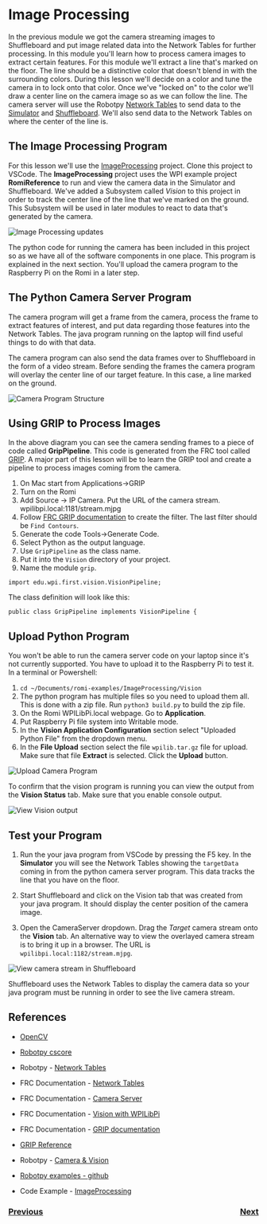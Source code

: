 # <a name="code"></a>Image Processing
In the previous module we got the camera streaming images to Shuffleboard and put image related data into the Network Tables for further processing.  In this module you'll learn how to process camera images to extract certain features.  For this module we'll extract a line that's marked on the floor.  The line should be a distinctive color that doesn't blend in with the surrounding colors.  During this lesson we'll decide on a color and tune the camera in to lock onto that color.  Once we've "locked on" to the color we'll draw a center line on the camera image so as we can follow the line. The camera server will use the Robotpy [Network Tables](https://robotpy.readthedocs.io/en/stable/guide/nt.html#networktables-guide) to send data to the [Simulator](https://docs.wpilib.org/en/latest/docs/software/wpilib-tools/robot-simulation/index.html) and [Shuffleboard](https://docs.wpilib.org/en/latest/docs/software/dashboards/shuffleboard/index.html). We'll also send data to the Network Tables on where the center of the line is. 

## The Image Processing Program
For this lesson we'll use the [ImageProcessing](https://github.com/mjwhite8119/romi-examples/tree/main/ImageProcessing) project.  Clone this project to VSCode.  The **ImageProcessing** project uses the WPI example project **RomiReference** to run and view the camera data in the Simulator and Shuffleboard.  We've added a Subsystem called *Vision* to this project in order to track the center line of the line that we've marked on the ground.  This Subsystem will be used in later modules to react to data that's generated by the camera.

![Image Processing updates](../images/FRCVision/FRCVision.011.jpeg)

The python code for running the camera has been included in this project so as we have all of the software components in one place. This program is explained in the next section.  You'll upload the camera program to the Raspberry Pi on the Romi in a later step.

## The Python Camera Server Program
The camera program will get a frame from the camera, process the frame to extract features of interest, and put data regarding those features into the Network Tables.  The java program running on the laptop will find useful things to do with that data.

The camera program can also send the data frames over to Shuffleboard in the form of a video stream. Before sending the frames the camera program will overlay the center line of our target feature.  In this case, a line marked on the ground.

![Camera Program Structure](../images/FRCVision/FRCVision.008.jpeg)

## Using GRIP to Process Images
In the above diagram you can see the camera sending frames to a piece of code called **GripPipeline**.  This code is generated from the FRC tool called [GRIP](https://docs.wpilib.org/en/latest/docs/software/vision-processing/grip/index.html).  A major part of this lesson will be to learn the GRIP tool and create a pipeline to process images coming from the camera.

1. On Mac start from Applications->GRIP
2. Turn on the Romi
3. Add Source -> IP Camera.  Put the URL of the camera stream.  wpilibpi.local:1181/stream.mjpg
4. Follow [FRC GRIP documentation](https://docs.wpilib.org/en/latest/docs/software/vision-processing/grip/index.html) to create the filter.
The last filter should be `Find Contours`.
5. Generate the code Tools->Generate Code.  
6. Select Python as the output language.
7. Use `GripPipeline` as the class name.
8. Put it into the `Vision` directory of your project.
9. Name the module `grip`.

<!-- If you're generating the java pipeline version make sure the the "Implement WPILIB VisionPipeline" box is checked.  This will place the following code into the generated GRIP file: -->

    import edu.wpi.first.vision.VisionPipeline;

The class definition will look like this:

    public class GripPipeline implements VisionPipeline {

## <a name="upload"></a>Upload Python Program
You won't be able to run the camera server code on your laptop since it's not currently supported.  You have to upload it to the Raspberry Pi to test it. In a terminal or Powershell:

1. `cd ~/Documents/romi-examples/ImageProcessing/Vision`
2. The python program has multiple files so you need to upload them all.  This is done with a zip file.  Run `python3 build.py` to build the zip file.
3. On the Romi WPILibPi.local webpage. Go to **Application**.
4. Put Raspberry Pi file system into Writable mode.
5. In the **Vision Application Configuration** section select "Uploaded Python File" from the dropdown menu.
6. In the **File Upload** section select the file `wpilib.tar.gz` file for upload.  Make sure that file **Extract** is selected. Click the **Upload** button.

![Upload Camera Program](../images/Romi/Romi.019.jpeg)

To confirm that the vision program is running you can view the output from the **Vision Status** tab.  Make sure that you enable console output.

![View Vision output](../images/Romi/Romi.021.jpeg)

## Test your Program
1. Run the your java program from VSCode by pressing the F5 key. In the **Simulator** you will see the Network Tables showing the `targetData` coming in from the python camera server program.  This data tracks the line that you have on the floor.

2. Start Shuffleboard and click on the Vision tab that was created from your java program. It should display the center position of the camera image.

3. Open the CameraServer dropdown.  Drag the *Target* camera stream onto the **Vision** tab. An alternative way to view the overlayed camera stream is to bring it up in a browser.  The URL is `wpilibpi.local:1182/stream.mjpg`.

![View camera stream in Shuffleboard](../images/FRCVision/FRCVision.009.jpeg)

Shuffleboard uses the Network Tables to display the camera data so your java program must be running in order to see the live camera stream.

## References
- [OpenCV](https://opencv.org/)

- [Robotpy cscore](https://robotpy.readthedocs.io/projects/cscore/en/stable/api.html)

- Robotpy - [Network Tables](https://robotpy.readthedocs.io/en/stable/guide/nt.html#networktables-guide)

- FRC Documentation - [Network Tables](https://docs.wpilib.org/en/latest/docs/software/networktables/index.html)

- FRC Documentation - [Camera Server](https://docs.wpilib.org/en/stable/docs/software/vision-processing/introduction/cameraserver-class.html)

- FRC Documentation - [Vision with WPILibPi](https://docs.wpilib.org/en/stable/docs/software/vision-processing/wpilibpi/index.html#)

- FRC Documentation - [GRIP documentation](https://docs.wpilib.org/en/latest/docs/software/vision-processing/grip/index.html)

- [GRIP Reference](https://github.com/WPIRoboticsProjects/GRIP/wiki/Operation-Reference-Table)

- Robotpy - [Camera & Vision](https://robotpy.readthedocs.io/en/stable/vision/index.html)

- [Robotpy examples - github](https://github.com/robotpy/robotpy-cscore/tree/main/examples)

- Code Example - [ImageProcessing](https://github.com/mjwhite8119/romi-examples/tree/main/ImageProcessing)

<h3><span style="float:left">
<a href="romiVision">Previous</a></span>
<span style="float:right">
<a href="romiLineFollow">Next</a></span></h3>